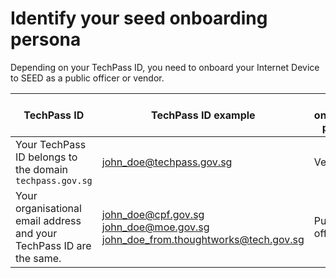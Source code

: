  # Identify your seed onboarding persona

 Depending on your TechPass ID, you need to onboard your Internet Device to SEED as a public officer or vendor.

|TechPass ID|  TechPass ID example|    SEED onboarding persona |
 |--|--|--|
 |Your TechPass ID belongs to the domain ```techpass.gov.sg```| john_doe@techpass.gov.sg | Vendor |
 | Your organisational email address and your TechPass ID are the same.  | john_doe@cpf.gov.sg<br>john_doe@moe.gov.sg<br>john_doe_from.thoughtworks@tech.gov.sg | Public officer |

